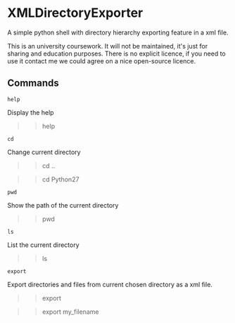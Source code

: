 XMLDirectoryExporter
====================

A simple python shell with directory hierarchy exporting feature in a xml file.

This is an university coursework. 
It will not be maintained, it's just for sharing and education purposes.
There is no explicit licence, if you need to use it contact me we could agree on a nice open-source licence.

Commands
--------

    help
    
Display the help

>> help


    cd
    
Change current directory

>> cd ..

>> cd Python27


    pwd
  
Show the path of the current directory

>> pwd


    ls
    
List the current directory

>> ls


    export
    
Export directories and files from current chosen directory as a xml file.

>> export

>> export my_filename



